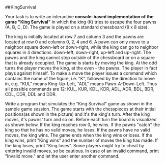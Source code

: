 ##KingSurvival


Your task is to write an interactive **console-based implementation of the game "King Survival"** in which the king (K) tries
to escape the four pawns (A, B, C, D). The game is played on a standard chessboard (8 x 8 size).

The king is initially located at row 7 and column 3 and the pawns are located at row 0 and columns 0, 2, 4 and 6. 
A pawn can only move to a neighbor square down-left or down-right, while the king can go to neighbor squares in 4 
directions: down-left, down-right, up-left and up-right. The pawns and the king cannot step outside of the chessboard 
or on a square that is already occupied. The game is starts by moving the king. At the odd turns the player moves the 
king, at the even - the pawns. The player in fact plays against himself. To make a move the player issues a command 
which contains the name of the figure, i.e. "K", followed by the direction to move in, e.g. "KUL" means King-Up-Left, 
"ADL" means Pawn-A-Down-Left. Thus all possible commands are 12: KUL, KUR, KDL, KDR, ADL, ADR, BDL, BDR, CDL, CDR, DDL
and DDR.

Write a program that simulates the "King Survival" game as shown in the sample game session. The game starts with the 
chesspieces at their initial positions(as shown in the picture) and it's the king's turn. After the king moves, it's 
pawns' turn and so on. Before each turn the board is visualized as shown below. If the king reaches row 0, he wins. 
If the pawns "catch" the king so that he has no valid moves, he loses. If the pawns have no valid moves, the king wins. 
The game ends when the king wins or loses. If the king wins, print "King wins" and the number of moves the king has made. 
If the king loses, print "King loses". Some players might try to cheat by entering invalid moves, so be cautious. 
In case of an invalid command, print "Invalid move." and let the user enter another command.
